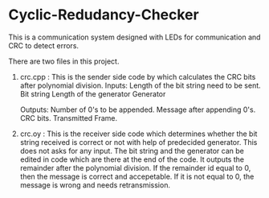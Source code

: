 # Cyclic-Redudancy-Checker
This is a communication system designed with LEDs for communication and CRC to detect errors. 

There are two files in this project. 
1. crc.cpp :
    This is the sender side code by which calculates the CRC bits after polynomial division. 
    Inputs:  Length of the bit string need to be sent.
             Bit string
             Length of the generator
             Generator

    Outputs:  Number of 0's to be appended.
              Message after appending 0's.
              CRC bits.
              Transmitted Frame.
         
2. crc.oy :
This is the receiver side code which determines whether the bit string received is correct or not with help of predecided generator.
This does not asks for any input. The bit string and the generator can be edited in code which are there at the end of the code. It outputs the remainder after the polynomial division. If the remainder id equal to 0, then the message is correct and accepetable. If it is not equal to 0, the message is wrong and needs retransmission.

